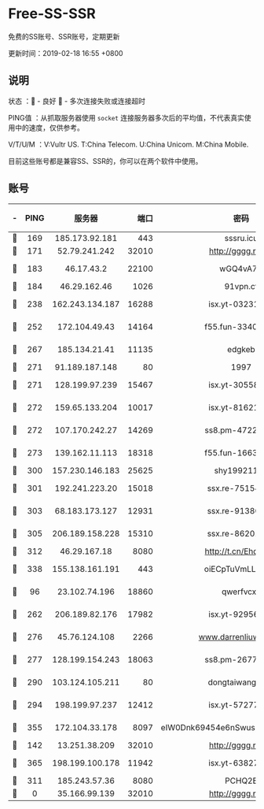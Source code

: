 # Free-SS-SSR

免费的SS账号、SSR账号，定期更新

更新时间：2019-02-18 16:55 +0800

## 说明

状态     ：🙂 - 良好 🙁 - 多次连接失败或连接超时

PING值   ：从抓取服务器使用 `socket` 连接服务器多次后的平均值，不代表真实使用中的速度，仅供参考。

V/T/U/M  ：V:Vultr US. T:China Telecom. U:China Unicom. M:China Mobile.

目前这些账号都是兼容SS、SSR的，你可以在两个软件中使用。

## 账号

|-|PING|服务器|端口|密码|加密方式|区域|V/T/U/M|
|:----:|:----:|:-----:|-----:|:----:|:----:|:----:|:----:|
|🙂|169|185.173.92.181|443|sssru.icu|rc4-md5|RU|9↑/7↓/9↑/8↑|
|🙂|171|52.79.241.242|32010|http://gggg.rocks|chacha20|KR|8↑/9↑/9↑/9↑|
|🙂|183|46.17.43.2|22100|wGQ4vA7D|aes-256-gcm|RU|4↓/10↑/10↑/10↑|
|🙂|184|46.29.162.46|1026|91vpn.cf|rc4-md5|RU|10↑/10↑/8↑/10↑|
|🙂|238|162.243.134.187|16288|isx.yt-03231307|aes-256-cfb|US|10↑/10↑/10↑/10↑|
|🙂|252|172.104.49.43|14164|f55.fun-33406567|aes-256-cfb|SG|7↑/7↑/6↑/7↑|
|🙂|267|185.134.21.41|11135|edgkeb|aes-256-cfb|GB|10↑/10↑/10↑/10↑|
|🙂|271|91.189.187.148|80|1997|chacha20|US|9↑/10↑/9↑/9↑|
|🙂|271|128.199.97.239|15467|isx.yt-30558820|aes-256-cfb|SG|10↑/10↑/10↑/10↑|
|🙂|272|159.65.133.204|10017|isx.yt-81621873|aes-256-cfb|SG|10↑/10↑/10↑/10↑|
|🙂|272|107.170.242.27|14269|ss8.pm-47220788|aes-256-cfb|US|7↑/7↑/6↑/7↑|
|🙂|273|139.162.11.113|18318|f55.fun-16631582|aes-256-cfb|SG|10↑/10↑/9↑/10↑|
|🙂|300|157.230.146.183|25625|shy19921124|rc4-md5|US|10↑/10↑/10↑/10↑|
|🙂|301|192.241.223.20|15018|ssx.re-75154549|aes-256-cfb|US|7↑/7↑/6↑/7↑|
|🙂|303|68.183.173.127|12931|ssx.re-91380385|aes-256-cfb|US|7↑/7↑/6↑/7↑|
|🙂|305|206.189.158.228|15310|ssx.re-86201886|aes-256-cfb|SG|7↑/7↑/6↑/7↑|
|🙂|312|46.29.167.18|8080|http://t.cn/EhdmTxe|rc4-md5|RU|10↑/9↑/8↑/9↑|
|🙂|338|155.138.161.191|443|oiECpTuVmLLxk4Ts|aes-256-cfb|US|7↑/10↑/10↑/10↑|
|🙂|96|23.102.74.196|18860|qwerfvcxz|aes-256-gcm|JP|10↑/9↑/8↑/9↑|
|🙂|262|206.189.82.176|17982|isx.yt-92956496|aes-256-cfb|SG|10↑/10↑/10↑/10↑|
|🙂|276|45.76.124.108|2266|www.darrenliuwei.com|aes-256-cfb|AU|10↑/10↑/10↑/10↑|
|🙂|277|128.199.154.243|18063|ss8.pm-26776960|aes-256-cfb|SG|7↑/7↑/6↑/7↑|
|🙂|290|103.124.105.211|80|dongtaiwang.com|aes-256-cfb|US|10↑/10↑/10↑/10↑|
|🙂|294|198.199.97.237|12412|isx.yt-57277437|aes-256-cfb|US|10↑/10↑/10↑/10↑|
|🙂|355|172.104.33.178|8097|eIW0Dnk69454e6nSwuspv9DmS201tQ0D|aes-256-cfb|SG|10↑/10↑/10↑/10↑|
|🙂|142|13.251.38.209|32010|http://gggg.rocks|chacha20|SG|9↑/9↓/9↑/10↑|
|🙁|365|198.199.100.178|11942|isx.yt-63827484|aes-256-cfb|US|9↑/10↑/10↑/10↑|
|🙁|311|185.243.57.36|8080|PCHQ2E|rc4-md5|US|10↑/9↑/8↑/10↑|
|🙁|0|35.166.99.139|32010|http://gggg.rocks|chacha20|US|9↑/9↑/9↑/9↑|
